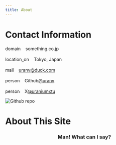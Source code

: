 ```yaml
---
title: About
---
```

# Contact Information
<div class="flex-container">
  <div class="left">
    <p>
        <span class="material-symbols-outlined">domain</span>&nbsp;&nbsp;&nbsp;&nbsp;something.co.jp<br><br>
        <span class="material-symbols-outlined">location_on</span>&nbsp;&nbsp;&nbsp;&nbsp;Tokyo, Japan<br><br>
        <span class="material-symbols-outlined">mail</span></span>&nbsp;&nbsp;&nbsp;&nbsp;<a href="mailto:uranv@duck.com">uranv@duck.com</a><br><br>
        <span class="material-symbols-outlined">person</span>&nbsp;&nbsp;&nbsp;&nbsp;Github<a href="https://github.com/uranv">@uranv</a><br><br>
        <span class="material-symbols-outlined">person</span>&nbsp;&nbsp;&nbsp;&nbsp;X<a href="https://x.com/uraniumxtu/">@uraniumxtu</a>
    </p>
  </div>
  <div class="right">
    <img src="https://avatars.githubusercontent.com/u/168523312?v=4" style="max-width:160px;min-width:50px; border-radius:0%;" alt="Github repo" />
  </div>
</div>

# About This Site

<h3><center>Man! What can I say?</center></h3>